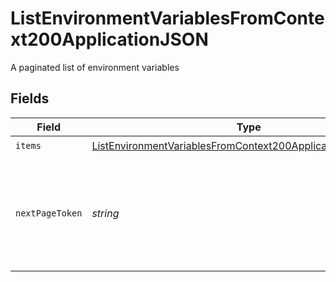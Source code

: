 # ListEnvironmentVariablesFromContext200ApplicationJSON

A paginated list of environment variables


## Fields

| Field                                                                                                                                                 | Type                                                                                                                                                  | Required                                                                                                                                              | Description                                                                                                                                           |
| ----------------------------------------------------------------------------------------------------------------------------------------------------- | ----------------------------------------------------------------------------------------------------------------------------------------------------- | ----------------------------------------------------------------------------------------------------------------------------------------------------- | ----------------------------------------------------------------------------------------------------------------------------------------------------- |
| `items`                                                                                                                                               | [ListEnvironmentVariablesFromContext200ApplicationJSONItems](../../models/operations/listenvironmentvariablesfromcontext200applicationjsonitems.md)[] | :heavy_check_mark:                                                                                                                                    | N/A                                                                                                                                                   |
| `nextPageToken`                                                                                                                                       | *string*                                                                                                                                              | :heavy_check_mark:                                                                                                                                    | A token to pass as a `page-token` query parameter to return the next page of results.                                                                 |